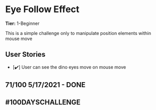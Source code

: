 # Eye Follow Effect

**Tier:** 1-Beginner

This is a simple challenge only to manipulate position elements within mouse move

## User Stories

-   [✔️] User can see the dino eyes move on mouse move

## 71/100 5/17/2021 - DONE

## #100DAYSCHALLENGE
